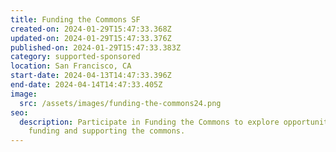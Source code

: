 ```yaml
---
title: Funding the Commons SF
created-on: 2024-01-29T15:47:33.368Z
updated-on: 2024-01-29T15:47:33.376Z
published-on: 2024-01-29T15:47:33.383Z
category: supported-sponsored
location: San Francisco, CA
start-date: 2024-04-13T14:47:33.396Z
end-date: 2024-04-14T14:47:33.405Z
image:
  src: /assets/images/funding-the-commons24.png
seo:
  description: Participate in Funding the Commons to explore opportunities for
    funding and supporting the commons.
---
```

